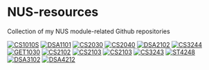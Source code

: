 # NUS-resources
Collection of my NUS module-related Github repositories

[![CS1010S](https://github-readme-stats.vercel.app/api/pin/?theme=omni&username=RussellDash332&repo=cs1010s-finals-template)](https://github.com/RussellDash332/cs1010s-finals-template)
[![DSA1101](https://github-readme-stats.vercel.app/api/pin/?theme=omni&username=RussellDash332&repo=DSA1101)](https://github.com/RussellDash332/DSA1101)
[![CS2030](https://github-readme-stats.vercel.app/api/pin/?theme=omni&username=RussellDash332&repo=CS2030)](https://github.com/RussellDash332/CS2030)
[![CS2040](https://github-readme-stats.vercel.app/api/pin/?theme=omni&username=RussellDash332&repo=CS2040)](https://github.com/RussellDash332/CS2040)
[![DSA2102](https://github-readme-stats.vercel.app/api/pin/?theme=omni&username=RussellDash332&repo=DSA2102)](https://github.com/RussellDash332/DSA2102)
[![CS3244](https://github-readme-stats.vercel.app/api/pin/?theme=omni&username=RussellDash332&repo=CS3244-Twemoji)](https://github.com/RussellDash332/CS3244-Twemoji)
[![GET1030](https://github-readme-stats.vercel.app/api/pin/?theme=omni&username=RussellDash332&repo=GET1030)](https://github.com/RussellDash332/GET1030)
[![CS2102](https://github-readme-stats.vercel.app/api/pin/?theme=omni&username=RussellDash332&repo=cs2102-team100)](https://github.com/RussellDash332/cs2102-team100)
[![CS2103](https://github-readme-stats.vercel.app/api/pin/?theme=omni&username=RussellDash332&repo=Stashy)](https://github.com/RussellDash332/Stashy)
[![CS2103](https://github-readme-stats.vercel.app/api/pin/?theme=omni&username=RussellDash332&repo=FypManager)](https://github.com/RussellDash332/FypManager)
[![CS3243](https://github-readme-stats.vercel.app/api/pin/?theme=omni&username=RussellDash332&repo=CS3243-Projects)](https://github.com/RussellDash332/CS3243-Projects)
[![ST4248](https://github-readme-stats.vercel.app/api/pin/?theme=omni&username=RussellDash332&repo=ST4248-Project)](https://github.com/RussellDash332/ST4248-Project)
[![DSA3102](https://github-readme-stats.vercel.app/api/pin/?theme=omni&username=RussellDash332&repo=DSA3102)](https://github.com/RussellDash332/DSA3102)
[![DSA4212](https://github-readme-stats.vercel.app/api/pin/?theme=omni&username=RussellDash332&repo=DSA4212)](https://github.com/RussellDash332/DSA4212)
<!--
[![ST2132](https://github-readme-stats.vercel.app/api/pin/?theme=omni&username=RussellDash332&repo=ST2132-bot)](https://github.com/RussellDash332/ST2132-bot)
-->
